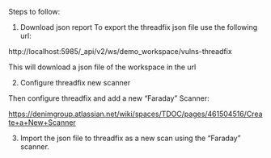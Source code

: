 Steps to follow:
1) Download json report
To export the threadfix json file use the following url:

http://localhost:5985/_api/v2/ws/demo_workspace/vulns-threadfix

This will download a json file of the workspace in the url

2) Configure threadfix new scanner

Then configure threadfix and add a new “Faraday” Scanner:

https://denimgroup.atlassian.net/wiki/spaces/TDOC/pages/461504516/Create+a+New+Scanner

3) Import the json file to threadfix as a new scan using the “Faraday” scanner.
